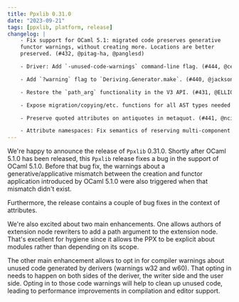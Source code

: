 ```yaml
---
title: Ppxlib 0.31.0
date: "2023-09-21"
tags: [ppxlib, platform, release]
changelog: |
    - Fix support for OCaml 5.1: migrated code preserves generative
    functor warnings, without creating more. Locations are better
    preserved. (#432, @pitag-ha, @panglesd)

    - Driver: Add `-unused-code-warnings` command-line flag. (#444, @ceastlund)

    - Add `?warning` flag to `Deriving.Generator.make`. (#440, @jacksonzou123 via @ceastlund)

    - Restore the `path_arg` functionality in the V3 API. (#431, @ELLIOTTCABLE)

    - Expose migration/copying/etc. functions for all AST types needed by `Pprintast`. (#454, @antalsz)

    - Preserve quoted attributes on antiquotes in metaquot. (#441, @ncik-roberts)

    - Attribute namespaces: Fix semantics of reserving multi-component namespaces. (#443, @ncik-roberts)
---
```



We're happy to announce the release of `Ppxlib` 0.31.0. Shortly after OCaml 5.1.0 has been released,
this `Ppxlib` release fixes a bug in the support of OCaml 5.1.0. Before that bug fix, the warnings about a generative/applicative mismatch between the creation and functor application introduced by OCaml 5.1.0 were also triggered when that mismatch didn't exist.

Furthermore, the release contains a couple of bug fixes in the context of attributes.

We're also excited about two main enhancements. One allows authors of extension node rewriters to add a
path argument to the extension node. That's excellent for hygiene since it allows the PPX to be explicit
about modules rather than depending on its scope.

The other main enhancement allows to opt in for compiler warnings about unused code generated by
derivers (warnings w32 and w60). That opting in needs to happen on both sides of the deriver,
the writer side and the user side. Opting in to those code warnings will help to clean up unused code,
leading to performance improvements in compilation and editor support.
